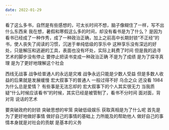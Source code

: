 ```yaml
---
date: 2022-01-29
---
```

看了这么多书，自然是有些感想的，可太长时间不想，脑子像糊住了一样，写不出什么东西来
我在想，暑假和寒假这么多的时间，却没有看书是为了什么？
是因为看书已经成了一种作秀，成了一种政治正确，加上之前高中长期封锁“不正经”的书，使人丧失了阅读的习惯，沉迷于单纯低级的享乐中
这种享乐没有深远的好处，只是解压和逃避的工具，表面也没有坏处，实际上耗费了时间
但是我的追寻艺术的脚步没有停止    要停止把读书变成一种政治正确
不是为了成绩 是为了探寻真理 是为了更好地理解这个社会

西线无战事 战争给普通人的永远是灾难 战争永远只能是少数人受益 但是多数人收益的后果就是发展缓慢 宏大叙事下的普通人 一般过得不好
乌合之众 还没看
1984 为什么总是爱情？ 有些事是无法忘却的 宏大叙事下的个人其实很无力
当我质疑“什么时候应该看书”的时候，其实已经是被管制了，看书不分时间
面对面，背对背 说话的艺术 

要突破政府的封锁 突破思想的牢笼 突破低级娱乐
获取真相是为了什么呢 首先是为了更好地做好事情 做好自己的事情的基础上 力所能及的帮助他人
做好自己的事情本身就是对社会的贡献 是基本的义务